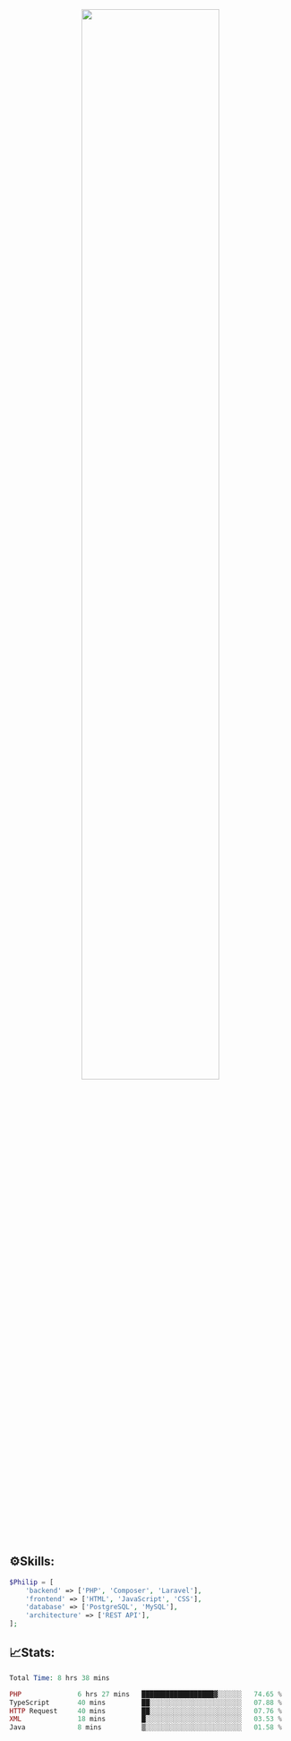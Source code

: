 <div align="center">
<img src="https://readme-typing-svg.demolab.com?font=Inconsolata&weight=500&size=50&duration=4000&pause=300&color=A7A459&center=true&vCenter=true&multiline=true&repeat=false&random=false&width=1300&height=140&lines=Hello,+Привет;I'm+Philip+a+beginner+backend+developer+in+php" width="70%" />
</div>

## ⚙️Skills:
```php
$Philip = [
    'backend' => ['PHP', 'Composer', 'Laravel'],
    'frontend' => ['HTML', 'JavaScript', 'CSS'],
    'database' => ['PostgreSQL', 'MySQL'],
    'architecture' => ['REST API'],
];
```
## 📈Stats:
<!--START_SECTION:waka-->

```PHP
Total Time: 8 hrs 38 mins

PHP              6 hrs 27 mins   ██████████████████▓░░░░░░   74.65 %
TypeScript       40 mins         ██░░░░░░░░░░░░░░░░░░░░░░░   07.88 %
HTTP Request     40 mins         ██░░░░░░░░░░░░░░░░░░░░░░░   07.76 %
XML              18 mins         █░░░░░░░░░░░░░░░░░░░░░░░░   03.53 %
Java             8 mins          ▒░░░░░░░░░░░░░░░░░░░░░░░░   01.58 %
```

<!--END_SECTION:waka-->


